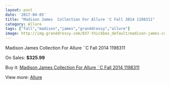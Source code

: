 ```yaml
---
layout: post
date: '2017-04-05'
title: "Madison James  Collection For Allure ¨C Fall 2014 1198311"
category: Allure
tags: ["fall","madison","james","granddressy","allure"]
image: http://img.granddressy.com/837-thickbox_default/madison-james-collection-for-allure-c-fall-2014-1198311.jpg
---
```

Madison James  Collection For Allure ¨C Fall 2014 1198311

On Sales: **$325.99**
<a href="https://www.granddressy.com/en/allure/652-madison-james-collection-for-allure-c-fall-2014-1198311.html"><amp-img layout="responsive" width="600" height="600" src="//img.granddressy.com/837-thickbox_default/madison-james-collection-for-allure-c-fall-2014-1198311.jpg" alt="Madison James  Collection For Allure ¨C Fall 2014 1198311 0" /></a>
<a href="https://www.granddressy.com/en/allure/652-madison-james-collection-for-allure-c-fall-2014-1198311.html"><amp-img layout="responsive" width="600" height="600" src="//img.granddressy.com/840-thickbox_default/madison-james-collection-for-allure-c-fall-2014-1198311.jpg" alt="Madison James  Collection For Allure ¨C Fall 2014 1198311 1" /></a>
<a href="https://www.granddressy.com/en/allure/652-madison-james-collection-for-allure-c-fall-2014-1198311.html"><amp-img layout="responsive" width="600" height="600" src="//img.granddressy.com/839-thickbox_default/madison-james-collection-for-allure-c-fall-2014-1198311.jpg" alt="Madison James  Collection For Allure ¨C Fall 2014 1198311 2" /></a>
<a href="https://www.granddressy.com/en/allure/652-madison-james-collection-for-allure-c-fall-2014-1198311.html"><amp-img layout="responsive" width="600" height="600" src="//img.granddressy.com/838-thickbox_default/madison-james-collection-for-allure-c-fall-2014-1198311.jpg" alt="Madison James  Collection For Allure ¨C Fall 2014 1198311 3" /></a>

Buy it: [Madison James  Collection For Allure ¨C Fall 2014 1198311](https://www.granddressy.com/en/allure/652-madison-james-collection-for-allure-c-fall-2014-1198311.html "Madison James  Collection For Allure ¨C Fall 2014 1198311")

View more: [Allure](https://www.granddressy.com/en/29-allure "Allure")